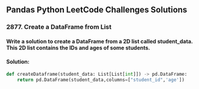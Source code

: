 <h2> Pandas Python LeetCode Challenges Solutions </h2>

<h3> 2877. Create a DataFrame from List </h3>
<h4> Write a solution to create a DataFrame from a 2D list called student_data. This 2D list contains the IDs and ages of some students. </h4>
<h4> Solution: </h4>

```python
def createDataframe(student_data: List[List[int]]) -> pd.DataFrame:
    return pd.DataFrame(student_data,columns=["student_id",'age'])
```
